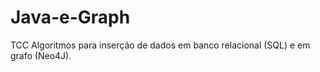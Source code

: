 # Java-e-Graph

TCC
Algoritmos para inserção de dados em banco relacional (SQL) e em grafo (Neo4J).
